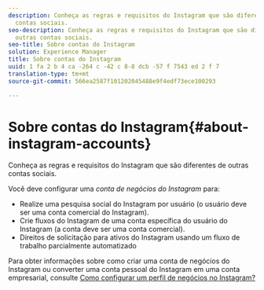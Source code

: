 ```yaml
---
description: Conheça as regras e requisitos do Instagram que são diferentes de outras
  contas sociais.
seo-description: Conheça as regras e requisitos do Instagram que são diferentes de
  outras contas sociais.
seo-title: Sobre contas do Instagram
solution: Experience Manager
title: Sobre contas do Instagram
uuid: 1 fa 2 b 4 ca -264 c -42 c 8-8 dcb -57 f 7543 ed 2 f 7
translation-type: tm+mt
source-git-commit: 566ea2587f101202045488e9f4edf73ece100293

---
```



# Sobre contas do Instagram{#about-instagram-accounts}

Conheça as regras e requisitos do Instagram que são diferentes de outras contas sociais.

Você deve configurar uma *conta de negócios do Instagram* para:

* Realize uma pesquisa social do Instagram por usuário (o usuário deve ser uma conta comercial do Instagram).
* Crie fluxos do Instagram de uma conta específica do usuário do Instagram (a conta deve ser uma conta comercial).
* Direitos de solicitação para ativos do Instagram usando um fluxo de trabalho parcialmente automatizado

Para obter informações sobre como criar uma conta de negócios do Instagram ou converter uma conta pessoal do Instagram em uma conta empresarial, consulte [Como configurar um perfil de negócios no Instagram?](https://www.facebook.com/help/502981923235522)
